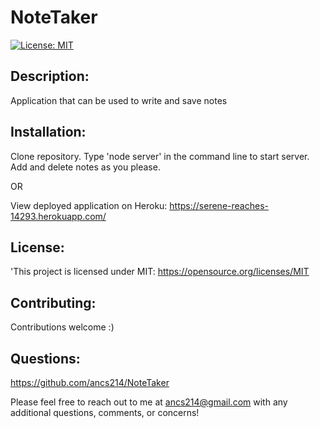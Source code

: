 # NoteTaker 
  
  [![License: MIT](https://img.shields.io/badge/License-MIT-yellow.svg)](https://opensource.org/licenses/MIT)

 
  ## Description: 
  Application that can be used to write and save notes

  ## Installation: 
  Clone repository. Type 'node server' in the command line to start server. Add and delete notes as you please.
  
  OR
  
  View deployed application on Heroku: https://serene-reaches-14293.herokuapp.com/ 

  ## License: 
  'This project is licensed under MIT: https://opensource.org/licenses/MIT

  ## Contributing: 
  Contributions welcome :) 

  ## Questions: 
  https://github.com/ancs214/NoteTaker

  Please feel free to reach out to me at ancs214@gmail.com with any additional questions, comments, or concerns!
